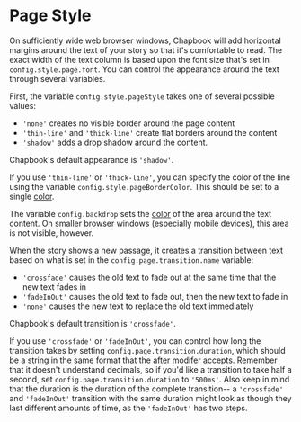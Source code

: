 # Page Style

On sufficiently wide web browser windows, Chapbook will add horizontal margins around the text of your story so that it's comfortable to read. The exact width of the text column is based upon the font size that's set in `config.style.page.font`. You can control the appearance around the text through several variables.

First, the variable `config.style.pageStyle` takes one of several possible values:

- `'none'` creates no visible border around the page content
- `'thin-line'` and `'thick-line'` create flat borders around the content
- `'shadow'` adds a drop shadow around the content.

Chapbook's default appearance is `'shadow'`.

If you use `'thin-line'` or `'thick-line'`, you can specify the color of the line using the variable `config.style.pageBorderColor`. This should be set to a single [color].

The variable `config.backdrop` sets the [color] of the area around the text content. On smaller browser windows (especially mobile devices), this area is not visible, however.

When the story shows a new passage, it creates a transition between text based on what is set in the `config.page.transition.name` variable:

- `'crossfade'` causes the old text to fade out at the same time that the new text fades in
- `'fadeInOut'` causes the old text to fade out, then the new text to fade in
- `'none'` causes the new text to replace the old text immediately

Chapbook's default transition is `'crossfade'`.

If you use `'crossfade'` or `'fadeInOut'`, you can control how long the transition takes by setting `config.page.transition.duration`, which should be a string in the same format that the [after modifer][after] accepts. Remember that it doesn't understand decimals, so if you'd like a transition to take half a second, set `config.page.transition.duration` to `'500ms'`. Also keep in mind that the duration is the duration of the complete transition-- a `'crossfade'` and `'fadeInOut'` transition with the same duration might look as though they last different amounts of time, as the `'fadeInOut'` has two steps.

[color]: fonts-and-colors.html#colors
[after]: ../text-and-links/modifiers-and-delayed-text.html